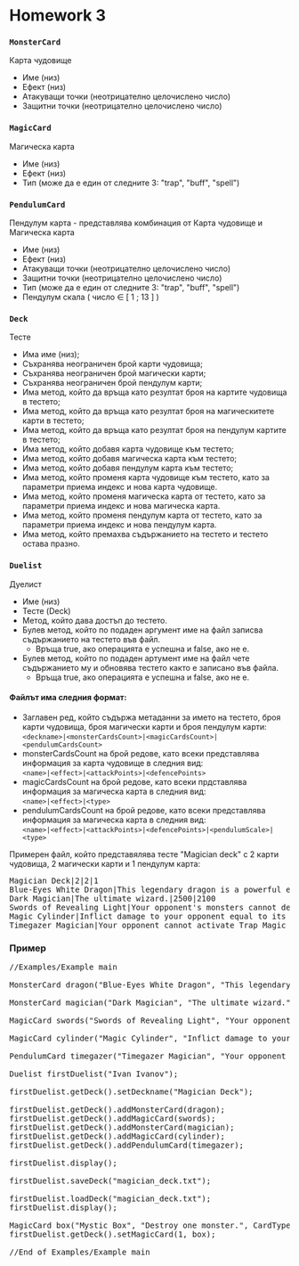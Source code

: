 # Homework 3

### `MonsterCard`

Карта чудовище

* Име (низ)
* Ефект (низ)
* Атакуващи точки (неотрицателно целочислено число)
* Защитни точки (неотрицателно целочислено число)

### `MagicCard`

Магическа карта

* Име (низ)
* Ефект (низ)
* Тип (може да е един от следните 3: "trap", "buff", "spell")

### `PendulumCard`

Пендулум карта - представлява комбинация от Карта чудовище и Магическа карта

* Име (низ)
* Ефект (низ)
* Атакуващи точки (неотрицателно целочислено число)
* Защитни точки (неотрицателно целочислено число)
* Тип (може да е един от следните 3: "trap", "buff", "spell")
* Пендулум скала ( число ∈ [ 1 ; 13 ] )

### `Deck`

Тесте

* Има име (низ);
* Съхранява неограничен брой карти чудовища;
* Съхранява неограничен брой магически карти;
* Съхранява неограничен брой пендулум карти;
* Има метод, който да връща като резултат броя на картите чудовища в тестето;
* Има метод, който да връща като резултат броя на магическитете карти в тестето;
* Има метод, който да връща като резултат броя на пендулум картите в тестето;
* Има метод, който добавя карта чудовище към тестето;
* Има метод, който добавя магическа карта към тестето;
* Има метод, който добавя пендулум карта към тестето;
* Има метод, който променя карта чудовище към тестето, като за параметри приема индекс и нова карта чудовище.
* Има метод, който променя магическа карта от тестето, като за параметри приема индекс и нова магическа карта.
* Има метод, който променя пендулум карта от тестето, като за параметри приема индекс и нова пендулум карта.
* Има метод, който премахва съдържанието на тестето и тестето остава празно.

### `Duelist`

Дуелист

* Име (низ)
* Тесте (Deck)
* Метод, който дава достъп до тестето.
* Булев метод, който по подаден аргумент име на файл записва съдържанието на тестето във файл. 
    * Връща true, ако операцията е успешна и false, ако не е.
* Булев метод, който по подаден артумент име на файл чете съдържанието му и обновява тестето както е записано във файла. 
    * Връща true, ако операцията е успешна и false, ако не е.

#### Файлът има следния формат:
* Заглавен ред, който съдържа метаданни за името на тестето, броя карти чудовища, броя магически карти и броя пендулум карти: <br>
`<deckname>|<monsterCardsCount>|<magicCardsCount>|<pendulumCardsCount>`
* monsterCardsCount на брой редове, като всеки представлява информация за карта чудовище в следния вид: <br>
`<name>|<effect>|<attackPoints>|<defencePoints>`
* magicCardsCount на брой редове, като всеки прдставлява информация за магическа карта в следния вид: <br>
`<name>|<effect>|<type>`
* pendulumCardsCount на брой редове, като всеки представлява информация за магическа карта в следния вид: <br>
`<name>|<effect>|<attackPoints>|<defencePoints>|<pendulumScale>|<type>`

Примерен файл, който представялява тесте "Magician deck" с 2 карти чудовища, 2 магически карти и 1 пендулум карта:
<pre>
Magician Deck|2|2|1
Blue-Eyes White Dragon|This legendary dragon is a powerful engine of destruction.|3000|2500
Dark Magician|The ultimate wizard.|2500|2100
Swords of Revealing Light|Your opponent's monsters cannot declare an attack.|SPELL
Magic Cylinder|Inflict damage to your opponent equal to its ATK.|TRAP
Timegazer Magician|Your opponent cannot activate Trap Magic Cards|1200|600|8|SPELL
</pre>

### Пример

<pre>
//Examples/Example main

MonsterCard dragon("Blue-Eyes White Dragon", "This legendary dragon is a powerful engine of destruction.", 3000, 2500);

MonsterCard magician("Dark Magician", "The ultimate wizard.", 2500, 2100);

MagicCard swords("Swords of Revealing Light", "Your opponent's monsters cannot declare an attack.", CardType::SPELL);

MagicCard cylinder("Magic Cylinder", "Inflict damage to your opponent equal to its ATK.", CardType::TRAP);

PendulumCard timegazer("Timegazer Magician", "Your opponent cannot activate Trap Magic Cards", 1200, 600, 8, CardType::SPELL);

Duelist firstDuelist("Ivan Ivanov");

firstDuelist.getDeck().setDeckname("Magician Deck");

firstDuelist.getDeck().addMonsterCard(dragon);
firstDuelist.getDeck().addMagicCard(swords);
firstDuelist.getDeck().addMonsterCard(magician);
firstDuelist.getDeck().addMagicCard(cylinder);
firstDuelist.getDeck().addPendulumCard(timegazer);

firstDuelist.display();

firstDuelist.saveDeck("magician_deck.txt");

firstDuelist.loadDeck("magician_deck.txt");
firstDuelist.display();

MagicCard box("Mystic Box", "Destroy one monster.", CardType::SPELL);
firstDuelist.getDeck().setMagicCard(1, box);

//End of Examples/Example main
</pre>
